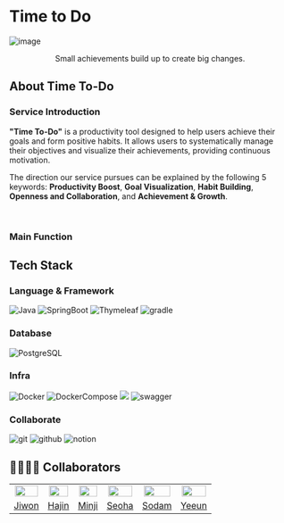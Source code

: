 # Time to Do

![image](https://github.com/user-attachments/assets/b8ccd63b-4991-462c-baeb-31bce72658b5)

<div align="center">Small achievements build up to create big changes.</div>


## About Time To-Do
### Service Introduction
**"Time To-Do"** is a productivity tool designed to help users achieve their goals and form positive habits.
It allows users to systematically manage their objectives and visualize their achievements, providing continuous motivation.

The direction our service pursues can be explained by the following 5 keywords: 
**Productivity Boost**, **Goal Visualization**, **Habit Building**, **Openness and Collaboration**, and **Achievement & Growth**.

<br>

### Main Function



## Tech Stack
### Language & Framework
![Java](https://img.shields.io/badge/java-%23ED8B00.svg?style=for-the-badge&logo=openjdk&logoColor=white)
![SpringBoot](https://img.shields.io/badge/springboot-6DB33F?style=for-the-badge&logo=springboot&logoColor=white)
![Thymeleaf](https://img.shields.io/badge/thymeleaf-005F0F?style=for-the-badge&logo=thymeleaf&logoColor=white)
![gradle](https://img.shields.io/badge/gradle-02303A?style=for-the-badge&logo=gradle&logoColor=white)

### Database
![PostgreSQL](https://img.shields.io/badge/postgresql-4169E1?style=for-the-badge&logo=postgresql&logoColor=white)

### Infra
![Docker](https://img.shields.io/badge/docker-2496ED.svg?style=for-the-badge&logo=docker&logoColor=white)
![DockerCompose](https://img.shields.io/badge/dockercompose-2496ED?style=for-the-badge&logo=dockercompose&logoColor=white)
<img src="https://img.shields.io/badge/GitHub Actions-2088FF?style=for-the-badge&logo=GitHub Actions&logoColor=white">
![swagger](https://img.shields.io/badge/swagger-85EA2D?style=for-the-badge&logo=swagger&logoColor=white)

### Collaborate
![git](https://img.shields.io/badge/git-F05032?style=for-the-badge&logo=git&logoColor=white)
![github](https://img.shields.io/badge/github-181717?style=for-the-badge&logo=github&logoColor=white)
![notion](https://img.shields.io/badge/notion-000000?style=for-the-badge&logo=notion&logoColor=white)


## 👨‍👩‍👧‍👦 Collaborators
<table align="center">
  <tr align="center">
    <td><img src="https://avatars.githubusercontent.com/u/92345780?v=4" style="width:95%;"></td>
    <td><img src="https://avatars.githubusercontent.com/u/152197558?v=4" style="width:95%;"></td>
    <td><img src="https://avatars.githubusercontent.com/u/128972768?v=4" style="width:95%;"></td>
    <td><img src="https://avatars.githubusercontent.com/u/7882977?v=4" style="width:95%;"></td>
    <td><img src="https://avatars.githubusercontent.com/u/129071350?v=4" style="width:95%;"></td>
    <td><img src="https://avatars.githubusercontent.com/u/171424016?v=4" style="width:95%;"></td>
  </tr>

  <tr align="center">
    <td><a href="https://github.com/orieasy1">Jiwon</td>
    <td><a href="https://github.com/hajinki">Hajin</td>
    <td><a href="https://github.com/callmeminji">Minji</td>
    <td><a href="https://github.com/seoha376">Seoha</td>
    <td><a href="https://avatars.githubusercontent.com/u/171410774?v=4">Sodam</td>
    <td><a href="https://github.com/yen2i">Yeeun</td>
  </tr>
</table>
